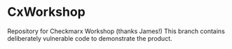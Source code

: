 # CxWorkshop
Repository for Checkmarx Workshop (thanks James!)
This branch contains deliberately vulnerable code to demonstrate the product.

